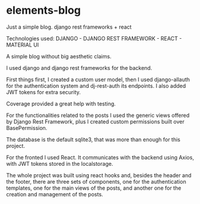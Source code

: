 # elements-blog
Just a simple blog. django rest frameworks + react

Technologies used: DJANGO - DJANGO REST FRAMEWORK - REACT - MATERIAL UI

A simple blog without big aesthetic claims.

I used django and django rest frameworks for the backend.

First things first, I created a custom user model, then I used django-allauth for the authentication system and dj-rest-auth its endpoints. 
I also added JWT tokens for extra security.

Coverage provided a great help with testing.

For the functionalities related to the posts I used the generic views offered by Django Rest Framework, plus I created custom permissions built over BasePermission.

The database is the default sqlite3, that was more than enough for this project.


For the fronted I used React. It communicates with the backend using Axios, with JWT tokens stored in the localstorage.

The whole project was built using react hooks and, besides the header and the footer, there are three sets of components, one for the authentication templates, one for the main views of the posts, and another one for the creation and management of the posts.
